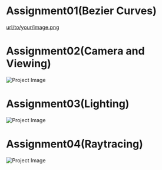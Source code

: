 # Assignment01(Bezier Curves)

[url/to/your/image.png](https://github.com/Akash21009/Computer_Graphics_-CSE-333-IIID-/assets/108830659/ab1c1f3d-273a-46fc-9c60-c3596098d655)

# Assignment02(Camera and Viewing)

![Project Image](url/to/your/image.png)

# Assignment03(Lighting)

![Project Image](url/to/your/image.png)

# Assignment04(Raytracing)

![Project Image](url/to/your/image.png)

